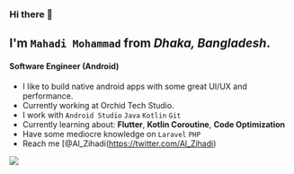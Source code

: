 ### Hi there 👋

## I'm ```Mahadi Mohammad``` from _Dhaka, Bangladesh_.

#### Software Engineer (Android)
- I like to build native android apps with some great UI/UX and performance.
- Currently working at Orchid Tech Studio.
- I work with ```Android Studio``` ```Java``` ```Kotlin``` ```Git```
- Currently learning about: **Flutter**, **Kotlin Coroutine**, **Code Optimization**
- Have some mediocre knowledge on ```Laravel``` ```PHP``` 
- Reach me [@Al_Zihadi(https://twitter.com/Al_Zihadi)



<img src="https://github-readme-stats.vercel.app/api?username=mahadi18&&show_icons=true&title_color=ffffff&icon_color=bb2acf&text_color=daf7dc&bg_color=191919">
